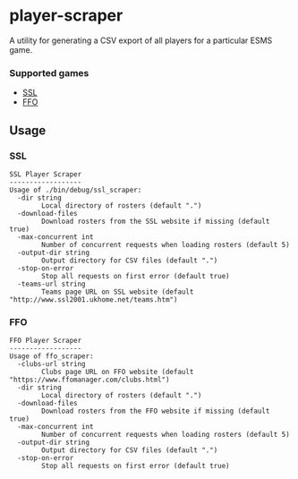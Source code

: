 # player-scraper
A utility for generating a CSV export of all players for a particular ESMS game.

### Supported games

- [SSL](http://www.ssl2001.ukhome.net)
- [FFO](https://ffomanager.com)

## Usage

### SSL
```
SSL Player Scraper
------------------
Usage of ./bin/debug/ssl_scraper:
  -dir string
        Local directory of rosters (default ".")
  -download-files
        Download rosters from the SSL website if missing (default true)
  -max-concurrent int
        Number of concurrent requests when loading rosters (default 5)
  -output-dir string
        Output directory for CSV files (default ".")
  -stop-on-error
        Stop all requests on first error (default true)
  -teams-url string
        Teams page URL on SSL website (default "http://www.ssl2001.ukhome.net/teams.htm")
```
### FFO
```
FFO Player Scraper
------------------
Usage of ffo_scraper:
  -clubs-url string
        Clubs page URL on FFO website (default "https://www.ffomanager.com/clubs.html")
  -dir string
        Local directory of rosters (default ".")
  -download-files
        Download rosters from the FFO website if missing (default true)
  -max-concurrent int
        Number of concurrent requests when loading rosters (default 5)
  -output-dir string
        Output directory for CSV files (default ".")
  -stop-on-error
        Stop all requests on first error (default true)
```